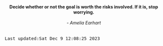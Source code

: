 
<div align="center"><b><span>Decide whether or not the goal is worth the risks involved. If it is, stop worrying.</span></b><br><br><i> - Amelia Earhart</i></div>
<br><br><kbd>Last updated:Sat Dec  9 12:08:25 2023</kbd>